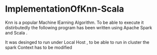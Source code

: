 # ImplementationOfKnn-Scala

Knn is a popular Machine lEarning Algorithm. To be able to execute it distirbutedly the following program has been written using Apache Spark and Scala . 

It was desinged to run under Local Host , to be able to run in cluster the spark Context has to be modified 
